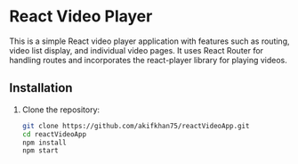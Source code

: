 # React Video Player

This is a simple React video player application with features such as routing, video list display, and individual video pages. It uses React Router for handling routes and incorporates the react-player library for playing videos.

## Installation

1. Clone the repository:

   ```bash
   git clone https://github.com/akifkhan75/reactVideoApp.git
   cd reactVideoApp
   npm install
   npm start


